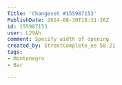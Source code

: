 ```yaml
---
Title: 'Changeset #155987153'
PublishDate: 2024-08-30T18:31:26Z
id: 155987153
user: L29Ah
comment: Specify width of opening
created_by: StreetComplete_ee 58.21
tags:
- Montenegro
- Bar

---
```

